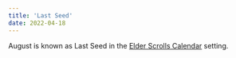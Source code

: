 ```yaml
---
title: 'Last Seed'
date: 2022-04-18
---
```


August is known as Last Seed in the
[Elder Scrolls Calendar](/seeds/calendar/) setting.
